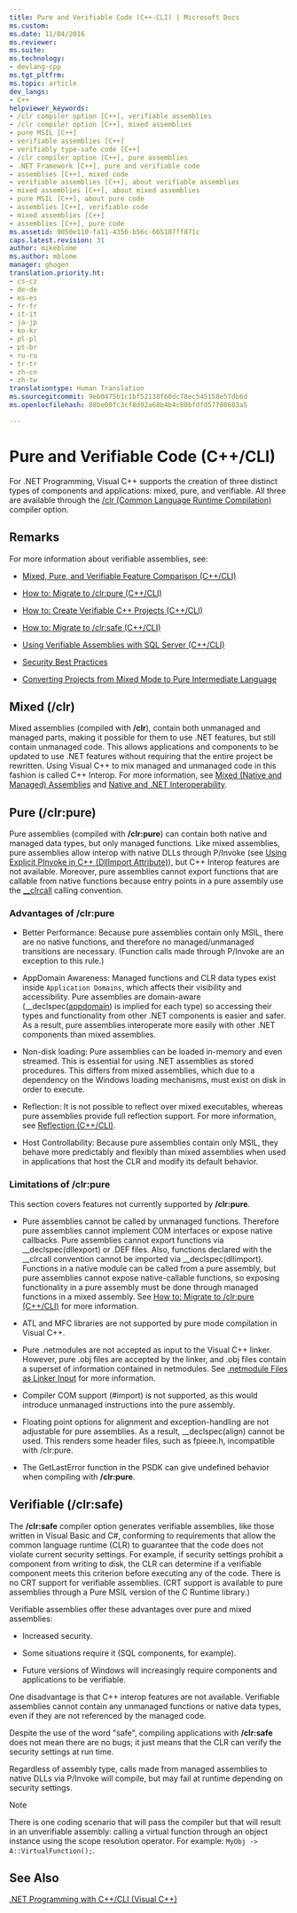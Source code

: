 ```yaml
---
title: Pure and Verifiable Code (C++-CLI) | Microsoft Docs
ms.custom: 
ms.date: 11/04/2016
ms.reviewer: 
ms.suite: 
ms.technology:
- devlang-cpp
ms.tgt_pltfrm: 
ms.topic: article
dev_langs:
- C++
helpviewer_keywords:
- /clr compiler option [C++], verifiable assemblies
- /clr compiler option [C++], mixed assemblies
- pure MSIL [C++]
- verifiable assemblies [C++]
- verifiably type-safe code [C++]
- /clr compiler option [C++], pure assemblies
- .NET Framework [C++], pure and verifiable code
- assemblies [C++], mixed code
- verifiable assemblies [C++], about verifiable assemblies
- mixed assemblies [C++], about mixed assemblies
- pure MSIL [C++], about pure code
- assemblies [C++], verifiable code
- mixed assemblies [C++]
- assemblies [C++], pure code
ms.assetid: 9050e110-fa11-4356-b56c-665187ff871c
caps.latest.revision: 31
author: mikeblome
ms.author: mblome
manager: ghogen
translation.priority.ht:
- cs-cz
- de-de
- es-es
- fr-fr
- it-it
- ja-jp
- ko-kr
- pl-pl
- pt-br
- ru-ru
- tr-tr
- zh-cn
- zh-tw
translationtype: Human Translation
ms.sourcegitcommit: 9eb0475b1c1bf52138f60dc78ec545158e57db6d
ms.openlocfilehash: 88be00fc3cf8d92a68b4b4c80bfdfd57788603a5

---
```

# Pure and Verifiable Code (C++/CLI)
For .NET Programming, Visual C++ supports the creation of three distinct types of components and applications: mixed, pure, and verifiable. All three are available through the [/clr (Common Language Runtime Compilation)](../build/reference/clr-common-language-runtime-compilation.md) compiler option.  
  
## Remarks  
 For more information about verifiable assemblies, see:  
  
-   [Mixed, Pure, and Verifiable Feature Comparison (C++/CLI)](../dotnet/mixed-pure-and-verifiable-feature-comparison-cpp-cli.md)  
  
-   [How to: Migrate to /clr:pure (C++/CLI)](../dotnet/how-to-migrate-to-clr-pure-cpp-cli.md)  
  
-   [How to: Create Verifiable C++ Projects (C++/CLI)](../dotnet/how-to-create-verifiable-cpp-projects-cpp-cli.md)  
  
-   [How to: Migrate to /clr:safe (C++/CLI)](../dotnet/how-to-migrate-to-clr-safe-cpp-cli.md)  
  
-   [Using Verifiable Assemblies with SQL Server (C++/CLI)](../dotnet/using-verifiable-assemblies-with-sql-server-cpp-cli.md)  
  
-   [Security Best Practices](../security/security-best-practices-for-cpp.md)  
  
-   [Converting Projects from Mixed Mode to Pure Intermediate Language](../dotnet/converting-projects-from-mixed-mode-to-pure-intermediate-language.md)  
  
## Mixed (/clr)  
 Mixed assemblies (compiled with **/clr**), contain both unmanaged and managed parts, making it possible for them to use .NET features, but still contain unmanaged code. This allows applications and components to be updated to use .NET features without requiring that the entire project be rewritten. Using Visual C++ to mix managed and unmanaged code in this fashion is called C++ Interop. For more information, see [Mixed (Native and Managed) Assemblies](../dotnet/mixed-native-and-managed-assemblies.md) and [Native and .NET Interoperability](../dotnet/native-and-dotnet-interoperability.md).  
  
## Pure (/clr:pure)  
 Pure assemblies (compiled with **/clr:pure**) can contain both native and managed data types, but only managed functions. Like mixed assemblies, pure assemblies allow interop with native DLLs through P/Invoke (see [Using Explicit PInvoke in C++ (DllImport Attribute)](../dotnet/using-explicit-pinvoke-in-cpp-dllimport-attribute.md)), but C++ Interop features are not available. Moreover, pure assemblies cannot export functions that are callable from native functions because entry points in a pure assembly use the [__clrcall](../cpp/clrcall.md) calling convention.  
  
### Advantages of /clr:pure  
  
-   Better Performance: Because pure assemblies contain only MSIL, there are no native functions, and therefore no managed/unmanaged transitions are necessary. (Function calls made through P/Invoke are an exception to this rule.)  
  
-   AppDomain Awareness: Managed functions and CLR data types exist inside `Application Domains`, which affects their visibility and accessibility. Pure assemblies are domain-aware (__declspec([appdomain](../cpp/appdomain.md)) is implied for each type) so accessing their types and functionality from other .NET components is easier and safer. As a result, pure assemblies interoperate more easily with other .NET components than mixed assemblies.  
  
-   Non-disk loading: Pure assemblies can be loaded in-memory and even streamed. This is essential for using .NET assemblies as stored procedures. This differs from mixed assemblies, which due to a dependency on the Windows loading mechanisms, must exist on disk in order to execute.  
  
-   Reflection: It is not possible to reflect over mixed executables, whereas pure assemblies provide full reflection support. For more information, see [Reflection (C++/CLI)](../dotnet/reflection-cpp-cli.md).  
  
-   Host Controllability: Because pure assemblies contain only MSIL, they behave more predictably and flexibly than mixed assemblies when used in applications that host the CLR and modify its default behavior.  
  
### Limitations of /clr:pure  
 This section covers features not currently supported by **/clr:pure**.  
  
-   Pure assemblies cannot be called by unmanaged functions. Therefore pure assemblies cannot implement COM interfaces or expose native callbacks. Pure assemblies cannot export functions via __declspec(dllexport) or .DEF files. Also, functions declared with the \__clrcall convention cannot be imported via \__declspec(dllimport). Functions in a native module can be called from a pure assembly, but pure assemblies cannot expose native-callable functions, so exposing functionality in a pure assembly must be done through managed functions in a mixed assembly. See [How to: Migrate to /clr:pure (C++/CLI)](../dotnet/how-to-migrate-to-clr-pure-cpp-cli.md) for more information.  
  
-   ATL and MFC libraries are not supported by pure mode compilation in Visual C++.  
  
-   Pure .netmodules are not accepted as input to the Visual C++ linker. However, pure .obj files are accepted by the linker, and .obj files contain a superset of information contained in netmodules. See [.netmodule Files as Linker Input](../build/reference/netmodule-files-as-linker-input.md) for more information.  
  
-   Compiler COM support (#import) is not supported, as this would introduce unmanaged instructions into the pure assembly.  
  
-   Floating point options for alignment and exception-handling are not adjustable for pure assemblies. As a result, __declspec(align) cannot be used. This renders some header files, such as fpieee.h, incompatible with /clr:pure.  
  
-   The GetLastError function in the PSDK can give undefined behavior when compiling with **/clr:pure**.  
  
## Verifiable (/clr:safe)  
 The **/clr:safe** compiler option generates verifiable assemblies, like those written in Visual Basic and C#, conforming to requirements that allow the common language runtime (CLR) to guarantee that the code does not violate current security settings. For example, if security settings prohibit a component from writing to disk, the CLR can determine if a verifiable component meets this criterion before executing any of the code. There is no CRT support for verifiable assemblies. (CRT support is available to pure assemblies through a Pure MSIL version of the C Runtime library.)  
  
 Verifiable assemblies offer these advantages over pure and mixed assemblies:  
  
-   Increased security.  
  
-   Some situations require it (SQL components, for example).  
  
-   Future versions of Windows will increasingly require components and applications to be verifiable.  
  
 One disadvantage is that C++ interop features are not available. Verifiable assemblies cannot contain any unmanaged functions or native data types, even if they are not referenced by the managed code.  
  
 Despite the use of the word "safe", compiling applications with **/clr:safe** does not mean there are no bugs; it just means that the CLR can verify the security settings at run time.  
  
 Regardless of assembly type, calls made from managed assemblies to native DLLs via P/Invoke will compile, but may fail at runtime depending on security settings.  
  
> [!NOTE]
>  There is one coding scenario that will pass the compiler but that will result in an unverifiable assembly: calling a virtual function through an object instance using the scope resolution operator.  For example: `MyObj -> A::VirtualFunction();`.  
  
## See Also  
 [.NET Programming with C++/CLI (Visual C++)](../dotnet/dotnet-programming-with-cpp-cli-visual-cpp.md)


<!--HONumber=Jan17_HO1-->


